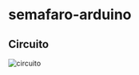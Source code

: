 # semafaro-arduino

## Circuito
![circuito](https://raw.githubusercontent.com/DevSntosx71/semafaro-arduino/main/circuitoSemafaro.png)
